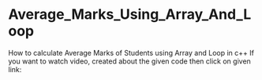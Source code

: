 # Average_Marks_Using_Array_And_Loop
How to calculate Average Marks of Students using Array and Loop in c++
If you want to watch video, created about the given code then click on given link:

 
